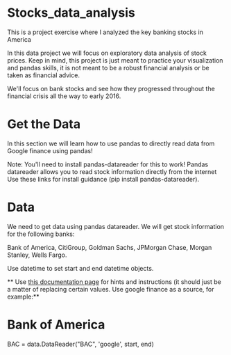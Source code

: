 # Stocks_data_analysis
This is a project exercise where I analyzed the key banking stocks in America

In this data project we will focus on exploratory data analysis of stock prices. Keep in mind, this project is just meant to practice your visualization and pandas skills, it is not meant to be a robust financial analysis or be taken as financial advice.


We'll focus on bank stocks and see how they progressed throughout the financial crisis all the way to early 2016.

# Get the Data
In this section we will learn how to use pandas to directly read data from Google finance using pandas!

Note: You'll need to install pandas-datareader for this to work! Pandas datareader allows you to read stock information directly from the internet Use these links for install guidance (pip install pandas-datareader).


# Data
We need to get data using pandas datareader. We will get stock information for the following banks:

Bank of America, 
CitiGroup, 
Goldman Sachs, 
JPMorgan Chase, 
Morgan Stanley, 
Wells Fargo.

Use datetime to set start and end datetime objects.

** Use [this documentation page](https://pandas-datareader.readthedocs.io/en/latest/remote_data.html) for hints and instructions (it should just be a matter of replacing certain values. Use google finance as a source, for example:**

# Bank of America
BAC = data.DataReader("BAC", 'google', start, end)
